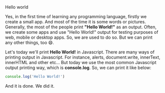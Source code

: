 Hello world

Yes, in the first time of learning any programming language, firstly we create a small app. And most of the time it is some words or pictures.
Generally, the most of the people print **"Hello World!"** as an output. Often, we create some apps and use "Hello World!" output for testing purposes of web, mobile or desktop apps. So, we are used to do so. But we can print any other things, too :smile:.

Let's today we'll print **Hello World!** in Javascript.
There are many ways of printing output in Javascript. For instance, alerts, document.write, innerText, innerHTML and other etc...
But today we use the most common Javascript output printing way, which is **console.log**. So, we can print it like below:

```js
console.log('Hello World!')
```

And it is done. We did it.
